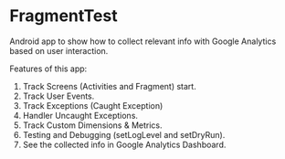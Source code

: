 FragmentTest
============

Android app to show how to collect relevant info with Google Analytics based on user interaction.

Features of this app:

1. Track Screens (Activities and Fragment) start.
2. Track User Events.
3. Track Exceptions (Caught Exception)
4. Handler Uncaught Exceptions.
5. Track Custom Dimensions & Metrics.
6. Testing and Debugging (setLogLevel and setDryRun).
7. See the collected info in Google Analytics Dashboard.